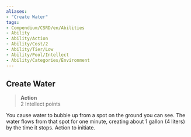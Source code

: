 ```yaml
---
aliases:
- "Create Water"
tags:
- Compendium/CSRD/en/Abilities
- Ability
- Ability/Action
- Ability/Cost/2
- Ability/Tier/Low
- Ability/Pool/Intellect
- Ability/Categories/Environment
---
```


  
## Create Water  
>**Action**  
>2 Intellect points
  
You cause water to bubble up from a spot on the ground you can see. The water flows from that spot for one minute, creating about 1 gallon (4 liters) by the time it stops. Action to initiate.